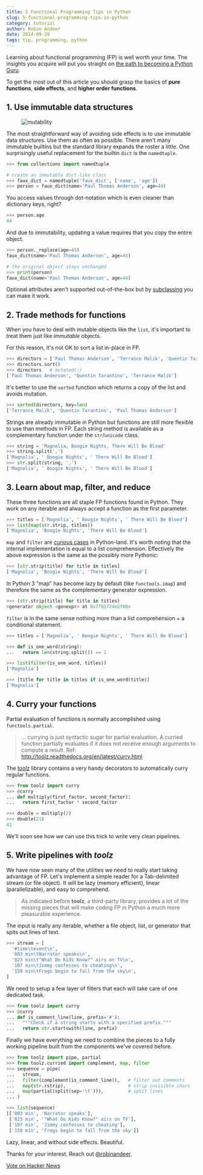 ```yaml
---
title: 5 Functional Programming Tips in Python
slug: 5-functional-programming-tips-in-python
category: tutorial
author: Robin Andeer
date: 2014-09-28
tags: tip, programming, python
---
```


Learning about functional programming (FP) is well worth your time. The insights you acquire will put you straight on [the path to becoming a Python Guru](http://stackoverflow.com/questions/2573135/python-progression-path-from-apprentice-to-guru/2576240).

To get the most out of this article you should grasp the basics of **pure functions**, **side effects**, and **higher order functions**.

## 1. Use immutable data structures
<figure><img src="http://img.svbtle.com/ygckjhtzktb78w.jpg" alt="mutability"></figure>

The most straightforward way of avoiding side effects is to use immutable data structures. Use them as often as possible. There aren't many immutable builtins but the standard library expands the roster a little. One surprisingly useful replacement for the builtin ``dict`` is the ``namedtuple``.

```python
>>> from collections import namedtuple

# create an immutable dict-like class
>>> faux_dict = namedtuple('faux_dict', ['name', 'age'])
>>> person = faux_dict(name='Paul Thomas Anderson', age=44)

```

You access values through dot-notation which is even cleaner than dictionary keys, right?

```python
>>> person.age
44
```

And due to immutability, updating a value requires that you copy the entire object.

```python
>>> person._replace(age=45)
faux_dict(name='Paul Thomas Anderson', age=45)

# the original object stays unchanged
>>> print(person)
faux_dict(name='Paul Thomas Anderson', age=44)
```

Optional attributes aren't supported out-of-the-box but by [subclassing](http://stackoverflow.com/a/16721002) you can make it work.

## 2. Trade methods for functions
When you have to deal with mutable objects like the ``list``, it's important to treat them just like *immutable* objects.

For this reason, it's not OK to sort a list in-place in FP.

```python
>>> directors = ['Paul Thomas Anderson', 'Terrance Malik', 'Quentin Tarantino']
>>> directors.sort()
>>> directors   # mutated(!)
['Paul Thomas Anderson', 'Quentin Tarantino', 'Terrance Malik']
```

It's better to use the ``sorted`` function which returns a copy of the list and avoids mutation.

```python
>>> sorted(directors, key=len)
['Terrance Malik', 'Quentin Tarantino', 'Paul Thomas Anderson']
```

Strings are already immutable in Python but functions are still more flexible to use than methods in FP. Each string method is available as a complementary function under the ``str``/``unicode`` class.

```python
>>> string = 'Magnolia, Boogie Nights, There Will Be Blood'
>>> string.split(',')
['Magnolia', ' Boogie Nights', ' There Will Be Blood']
>>> str.split(string, ',')
['Magnolia', ' Boogie Nights', ' There Will Be Blood']
```

## 3. Learn about map, filter, and reduce
These three functions are all staple FP functions found in Python. They work on any iterable and always accept a function as the first parameter.

```python
>>> titles = ['Magnolia', ' Boogie Nights', ' There Will Be Blood']
>>> list(map(str.strip, titles))
['Magnolia', 'Boogie Nights', 'There Will Be Blood']
```

``map`` and ``filter`` are [curious cases](http://www.artima.com/weblogs/viewpost.jsp?thread=98196) in Python-land. It's worth noting that the internal implementation is equal to a list comprehension. Effectively the above expression is the same as the possibly more Pythonic:

```python
>>> [str.strip(title) for title in titles]
['Magnolia', 'Boogie Nights', 'There Will Be Blood']
```

In Python 3 "map" has become lazy by default (like ``functools.imap``) and therefore the same as the complementary generator expression.

```python
>>> (str.strip(title) for title in titles)
<generator object <genexpr> at 0x7f81f24e2f00>
```

``filter`` is in the same sense nothing more than a list comprehension + a conditional statement.

```python
>>> titles = ['Magnolia', ' Boogie Nights', ' There Will Be Blood']

>>> def is_one_word(string):
...   return len(string.split()) == 1

>>> list(filter(is_one_word, titles))
['Magnolia']

>>> [title for title in titles if is_one_word(title)]
['Magnolia']
```

## 4. Curry your functions
Partial evaluation of functions is normally accomplished using ``functools.partial``.

> ... currying is just syntactic sugar for partial evaluation. A curried function partially evaluates if it does not receive enough arguments to compute a result. Ref: http://toolz.readthedocs.org/en/latest/curry.html

The [toolz](toolz.readthedocs.org/en/latest/) library contains a very handy decorators to automatically curry regular functions.

```python
>>> from toolz import curry
>>> @curry
... def multiply(first_factor, second_factor):
...   return first_factor * second_factor

>>> double = multiply(2)
>>> double(21)
42
```

We'll soon see how we can use this trick to write very clean pipelines.

## 5. Write pipelines with *toolz*
We have now seen many of the utilities we need to really start taking advantage of FP. Let's implement a simple reader for a Tab-delimited stream (or file object). It will be lazy (memory efficient), linear (parallelizable), and easy to comprehend.

> As indicated before **toolz**, a third-party library, provides a lot of the missing pieces that will make coding FP in Python a much more pleasurable experience.

The input is really any iterable, whether a file object, list, or generator that spits out lines of text.

```python
>>> stream = [
  '#time\tevent\n',
  '003 min\tNarrator speaks\n',
  '023 min\t"What Do Kids Know?" airs on TV\n',
  '107 min\tJimmy confesses to cheating\n',
  '159 min\tFrogs begin to fall from the sky\n',
]
```

We need to setup a few layer of filters that each will take care of one dedicated task.

```python
>>> from toolz import curry
>>> @curry
... def is_comment_line(line, prefix='#'):
...   """Check if a string starts with a specified prefix."""
...   return str.startswith(line, prefix)
```

Finally we have everything we need to combine the pieces to a fully working pipeline built from the components we've covered before.

```python
>>> from toolz import pipe, partial
>>> from toolz.curried import complement, map, filter
>>> sequence = pipe(
...   stream,
...   filter(complement(is_comment_line)),   # filter out comments
...   map(str.rstrip),                       # strip invisible chars
...   map(partial(split(sep='\t'))),         # split lines
... )

>>> list(sequence)
[['003 min', 'Narrator speaks'],
 ['023 min', '"What Do Kids Know?" airs on TV'],
 ['107 min', 'Jimmy confesses to cheating'],
 ['159 min', 'Frogs begin to fall from the sky']]
```

Lazy, linear, and without side effects. Beautiful.

Thanks for your interest. Reach out [@robinandeer](https://twitter.com/robinandeer).

<a href="https://news.ycombinator.com/submit" class="hn-button" data-title="5 Functional Programming Tips in Python" data-url="http://www.robinandeer.com/blog/2014/09/28/5-functional-programming-tips-in-python/" data-count="horizontal">Vote on Hacker News</a>
